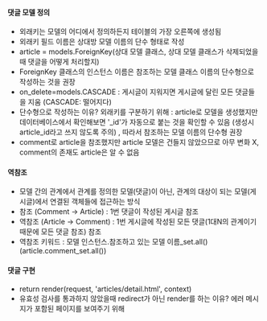 #### 댓글 모델 정의
- 외래키는 모델의 어디에서 정의하든지 테이블의 가장 오른쪽에 생성됨
- 외래키 필드 이름은 상대방 모델 이름의 단수 형태로 작성
- article = models.ForeignKey(상대 모델 클래스, 상대 모델 클래스가 삭제되었을 때 댓글을 어떻게 처리할지)
- ForeignKey 클래스의 인스턴스 이름은 참조하는 모델 클래스 이름의 단수형으로 작성하는 것을 권장
- on_delete=models.CASCADE : 게시글이 지워지면 게시글에 달린 모든 댓글들을 지움 (CASCADE: 떨어지다)
- 단수형으로 작성하는 이유? 외래키를 구분하기 위해 : article로 모델을 생성했지만 데이터베이스에서 확인해보면 '_id'가 자동으로 붙는 것을 확인할 수 있음 (생성시 article_id라고 쓰지 않도록 주의) , 따라서 참조하는 모델 이름의 단수형 권장
- comment로 article을 참조했지만 article 모델은 건들지 않았으므로 아무 변화 X, comment의 존재도 article은 알 수 없음

#### 역참조
- 모델 간의 관계에서 관계를 정의한 모델(댓글)이 아닌, 관계의 대상이 되는 모델(게시글)에서 연결된 객체들에 접근하는 방식
- 참조 (Comment -> Article) : 1번 댓글이 작성된 게시글 참조
- 역참조 (Article -> Comment) : 1번 게시글에 작성된 모든 댓글(1대N의 관계이기 때문에 모든 댓글 참조) 참조
- 역참조 키워드 : 모델 인스턴스.참조하고 있는 모델 이름_set.all() (article.comment_set.all())

#### 댓글 구현
- return render(request, 'articles/detail.html', context)
- 유효성 검사를 통과하지 않았을때 redirect가 아닌 render를 하는 이유? 에러 메시지가 포함된 페이지를 보여주기 위해
